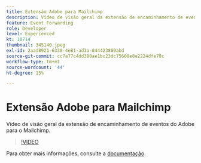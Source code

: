 ```yaml
---
title: Extensão Adobe para Mailchimp
description: Vídeo de visão geral da extensão de encaminhamento de eventos do Adobe para o Mailchimp.
feature: Event Forwarding
role: Developer
level: Experienced
kt: 10714
thumbnail: 345140.jpeg
exl-id: 2aad8921-6330-4e81-ad3a-044423889abd
source-git-commit: cc7a77c4dd380ae1bc23dc75608e8e2224dfe78c
workflow-type: tm+mt
source-wordcount: '44'
ht-degree: 15%

---
```


# Extensão Adobe para Mailchimp

Vídeo de visão geral da extensão de encaminhamento de eventos do Adobe para o Mailchimp.

>[!VIDEO](https://video.tv.adobe.com/v/345140/?quality=12&learn=on)

Para obter mais informações, consulte a [documentação](https://experienceleague.adobe.com/docs/experience-platform/tags/extensions/adobe/mailchimp-edge/overview.html).
